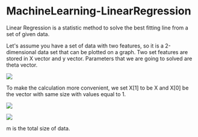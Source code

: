 # MachineLearning-LinearRegression

Linear Regression is a statistic method to solve the best fitting line from a set of given data.

Let's assume you have a set of data with two features, so it is a 2-dimensional data set that can be plotted on a graph.
Two set features are stored in X vector and y vector.
Parameters that we are going to solved are theta vector.

![](https://latex.codecogs.com/gif.latex?y=\theta_{0}+\sum\limits^{m}_{j=0}\theta_{1}X)

To make the calculation more convenient, we set X[1] to be X and X[0] be the vector with same size with values equal to 1.

![](https://latex.codecogs.com/gif.latex?y=\sum\limits^{1}_{i=0}\theta_{i}X_{i})

![](https://latex.codecogs.com/gif.latex?h(\theta;X)=\sum\limits^{n}_{i=0}\theta_{i}X_{i})

m is the total size of data.
